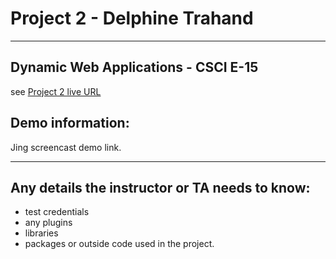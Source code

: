 # Project 2 - Delphine Trahand 

----
## Dynamic Web Applications - CSCI E-15
see [Project 2 live URL](http://p2.delphinetrahand.me/)

## Demo information: 
Jing screencast demo link.

----
## Any details the instructor or TA needs to know:

* test credentials
* any plugins
* libraries
* packages or outside code used in the project.
